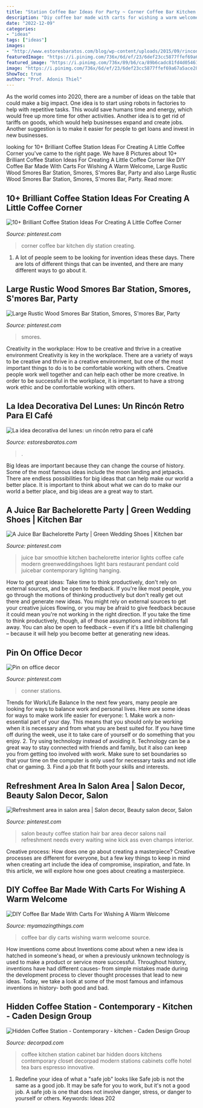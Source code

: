 ```yaml
---
title: "Station Coffee Bar Ideas For Party ~ Corner Coffee Bar Kitchen Diy Station Creating"
description: "Diy coffee bar made with carts for wishing a warm welcome"
date: "2022-12-09"
categories:
- "ideas"
tags: ["ideas"]
images:
- "http://www.estoresbaratos.com/blog/wp-content/uploads/2015/09/rincon-coffe.jpg"
featuredImage: "https://i.pinimg.com/736x/6d/ef/23/6def23cc5877ffef69a67a5ace282a89.jpg"
featured_image: "https://i.pinimg.com/736x/89/b6/ca/89b6cadc81fd4d05461d9cf9b0adf9e9--beauty-bar-salon-salon-bar.jpg"
image: "https://i.pinimg.com/736x/6d/ef/23/6def23cc5877ffef69a67a5ace282a89.jpg"
ShowToc: true
author: "Prof. Adonis Thiel"
---
```



As the world comes into 2020, there are a number of ideas on the table that could make a big impact. One idea is to start using robots in factories to help with repetitive tasks. This would save humans time and energy, which would free up more time for other activities. Another idea is to get rid of tariffs on goods, which would help businesses expand and create jobs. Another suggestion is to make it easier for people to get loans and invest in new businesses.

	

		
looking for 10+ Brilliant Coffee Station Ideas For Creating A Little Coffee Corner you've came to the right page. We have 8 Pictures about 10+ Brilliant Coffee Station Ideas For Creating A Little Coffee Corner like DIY Coffee Bar Made With Carts For Wishing A Warm Welcome, Large Rustic Wood Smores Bar Station, Smores, S&#039;mores Bar, Party and also Large Rustic Wood Smores Bar Station, Smores, S&#039;mores Bar, Party. Read more:
		
    
## 10+ Brilliant Coffee Station Ideas For Creating A Little Coffee Corner

<img loading=lazy src="https://i.pinimg.com/736x/6d/ef/23/6def23cc5877ffef69a67a5ace282a89.jpg" onerror="this.onerror=null;this.src='https://tse1.mm.bing.net/th?id=OIP.WlpkAdIfyrmJ5n0oNDU4JwHaLH&amp;pid=15.1';" alt="10+ Brilliant Coffee Station Ideas For Creating A Little Coffee Corner">

_Source: pinterest.com_

>corner coffee bar kitchen diy station creating. 

	

1. A lot of people seem to be looking for invention ideas these days. There are lots of different things that can be invented, and there are many different ways to go about it. 

    
## Large Rustic Wood Smores Bar Station, Smores, S&#039;mores Bar, Party

<img loading=lazy src="https://i.pinimg.com/736x/d1/32/da/d132dae34591a729325e9fb8e2a9ef34.jpg" onerror="this.onerror=null;this.src='https://tse4.mm.bing.net/th?id=OIP.iIAK0YZ3yPW8zD5B8I2ThwHaJR&amp;pid=15.1';" alt="Large Rustic Wood Smores Bar Station, Smores, S&#039;mores Bar, Party">

_Source: pinterest.com_

>smores. 

	

Creativity in the workplace: How to be creative and thrive in a creative environment
Creativity is key in the workplace. There are a variety of ways to be creative and thrive in a creative environment, but one of the most important things to do is to be comfortable working with others. Creative people work well together and can help each other be more creative. In order to be successful in the workplace, it is important to have a strong work ethic and be comfortable working with others.

    
## La Idea Decorativa Del Lunes: Un Rincón Retro Para El Café

<img loading=lazy src="http://www.estoresbaratos.com/blog/wp-content/uploads/2015/09/rincon-coffe.jpg" onerror="this.onerror=null;this.src='https://tse1.mm.bing.net/th?id=OIP.zxRtL1liYxduJQx0jG01wgHaJ4&amp;pid=15.1';" alt="La idea decorativa del lunes: un rincón retro para el café">

_Source: estoresbaratos.com_

>. 

	

Big Ideas are important because they can change the course of history. Some of the most famous ideas include the moon landing and jetpacks. There are endless possibilities for big ideas that can help make our world a better place. It is important to think about what we can do to make our world a better place, and big ideas are a great way to start.

    
## A Juice Bar Bachelorette Party | Green Wedding Shoes | Kitchen Bar

<img loading=lazy src="https://i.pinimg.com/736x/04/4f/d2/044fd2dc3c6bde90e39cdb699e849471.jpg" onerror="this.onerror=null;this.src='https://tse3.mm.bing.net/th?id=OIP.1ohhy0zY5Svj8_W7YFp9kQHaJ6&amp;pid=15.1';" alt="A Juice Bar Bachelorette Party | Green Wedding Shoes | Kitchen bar">

_Source: pinterest.com_

>juice bar smoothie kitchen bachelorette interior lights coffee cafe modern greenweddingshoes light bars restaurant pendant cold juicebar contemporary lighting hanging. 

	

How to get great ideas: Take time to think productively, don't rely on external sources, and be open to feedback.
If you're like most people, you go through the motions of thinking productively but don't really get out there and generate new ideas. You might rely on external sources to get your creative juices flowing, or you may be afraid to give feedback because it could mean you're not working in the right direction. If you take the time to think productively, though, all of those assumptions and inhibitions fall away. You can also be open to feedback – even if it's a little bit challenging – because it will help you become better at generating new ideas.

    
## Pin On Office Decor

<img loading=lazy src="https://i.pinimg.com/736x/71/8d/c9/718dc954d903a4ed32cac53c93ffd4e1.jpg" onerror="this.onerror=null;this.src='https://tse2.mm.bing.net/th?id=OIP.6NO-ou1PraF1JK7_c1YmygHaJ4&amp;pid=15.1';" alt="Pin on office decor">

_Source: pinterest.com_

>conner stations. 

	

Trends for Work/Life Balance
In the next few years, many people are looking for ways to balance work and personal lives. Here are some ideas for ways to make work life easier for everyone: 1. Make work a non-essential part of your day. This means that you should only be working when it is necessary and from what you are best suited for. If you have time off during the week, use it to take care of yourself or do something that you enjoy. 2. Try using technology instead of avoiding it. Technology can be a great way to stay connected with friends and family, but it also can keep you from getting too involved with work. Make sure to set boundaries so that your time on the computer is only used for necessary tasks and not idle chat or gaming. 3. Find a job that fit both your skills and interests.

    
## Refreshment Area In Salon Area | Salon Decor, Beauty Salon Decor, Salon

<img loading=lazy src="https://i.pinimg.com/736x/89/b6/ca/89b6cadc81fd4d05461d9cf9b0adf9e9--beauty-bar-salon-salon-bar.jpg" onerror="this.onerror=null;this.src='https://tse4.mm.bing.net/th?id=OIP.2ibpLInDc60JOAqM_HwjNQHaLH&amp;pid=15.1';" alt="Refreshment area in salon area | Salon decor, Beauty salon decor, Salon">

_Source: pinterest.com_

>salon beauty coffee station hair bar area decor salons nail refreshment needs every waiting wine kick ass even champs interior. 

	

Creative process: How does one go about creating a masterpiece?
Creative processes are different for everyone, but a few key things to keep in mind when creating art include the idea of compromise, inspiration, and fate. In this article, we will explore how one goes about creating a masterpiece.

    
## DIY Coffee Bar Made With Carts For Wishing A Warm Welcome

<img loading=lazy src="http://myamazingthings.com/wp-content/uploads/2017/06/coffee-bar-3.jpg" onerror="this.onerror=null;this.src='https://tse3.mm.bing.net/th?id=OIP.eK6k5wxcsMP4Sjf3REW1tAHaLF&amp;pid=15.1';" alt="DIY Coffee Bar Made With Carts For Wishing A Warm Welcome">

_Source: myamazingthings.com_

>coffee bar diy carts wishing warm welcome source. 

	

How inventions come about
Inventions come about when a new idea is hatched in someone's head, or when a previously unknown technology is used to make a product or service more successful. Throughout history, inventions have had different causes- from simple mistakes made during the development process to clever thought processes that lead to new ideas. Today, we take a look at some of the most famous and infamous inventions in history- both good and bad.

    
## Hidden Coffee Station - Contemporary - Kitchen - Caden Design Group

<img loading=lazy src="https://cdn.decorpad.com/photos/2013/01/22/63287dc60d0d.jpeg" onerror="this.onerror=null;this.src='https://tse1.mm.bing.net/th?id=OIP.bszBDcj7Q_vtpEk_0qGofAHaLH&amp;pid=15.1';" alt="Hidden Coffee Station - Contemporary - kitchen - Caden Design Group">

_Source: decorpad.com_

>coffee kitchen station cabinet bar hidden doors kitchens contemporary closet decorpad modern stations cabinets coffe hotel tea bars espresso innovative. 

	

1) Redefine your idea of what a "safe job" looks like
Safe job is not the same as a good job. It may be safe for you to work, but it's not a good job. A safe job is one that does not involve danger, stress, or danger to yourself or others. Keywords: Ideas 202
